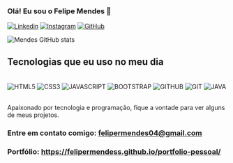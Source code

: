 ### Olá! Eu sou o Felipe Mendes 👋

[![Linkedin](https://img.shields.io/badge/LinkedIn-0077B5?style=for-the-badge&logo=linkedin&logoColor=white)](https://www.linkedin.com/in/felipermendess/)
[![Instagram](https://img.shields.io/badge/Instagram-E4405F?style=for-the-badge&logo=instagram&logoColor=white)](https://www.instagram.com/dev.felipermendes/)
[![GitHub](https://img.shields.io/badge/GitHub-100000?style=for-the-badge&logo=github&logoColor=white)](https://github.com/felipermendess)

![Mendes GitHub stats](https://github-readme-stats.vercel.app/api?username=felipermendess&show_icons=true&theme=dracula)

## Tecnologias que eu uso no meu dia

<div style="display: inline_block"><br/>
   <img align="center" alt="HTML5" src="https://img.shields.io/badge/HTML5-E34F26?style=for-the-badge&logo=html5&logoColor=white" />
   <img align="center" alt="CSS3" src="https://img.shields.io/badge/CSS3-1572B6?style=for-the-badge&logo=css3&logoColor=white" />
   <img align="center" alt="JAVASCRIPT" src="https://img.shields.io/badge/JavaScript-323330?style=for-the-badge&logo=javascript&logoColor=F7DF1E" />
   <img align="center" alt="BOOTSTRAP" src="https://img.shields.io/badge/Bootstrap-563D7C?style=for-the-badge&logo=bootstrap&logoColor=white" />
   <img align="center" alt="GITHUB" src="https://img.shields.io/badge/GitHub-100000?style=for-the-badge&logo=github&logoColor=white" />
   <img align="center" alt="GIT" src="https://img.shields.io/badge/GIT-E44C30?style=for-the-badge&logo=git&logoColor=white" />
   <img align="center" alt="JAVA" src="https://img.shields.io/badge/Java-ED8B00?style=for-the-badge&logo=openjdk&logoColor=white" />
</div><br/>

Apaixonado por tecnologia e programação, fique a vontade para ver alguns de meus projetos.

### Entre em contato comigo: felipermendes04@gmail.com
### Portfólio: https://felipermendess.github.io/portfolio-pessoal/


